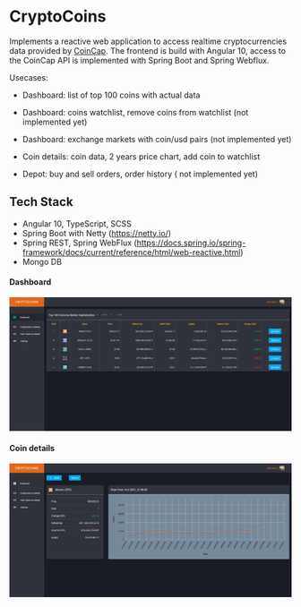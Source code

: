 # CryptoCoins

Implements a reactive web application to access realtime cryptocurrencies data provided by [CoinCap](https://coincap.io/).
The frontend is build with Angular 10, access to the CoinCap API is implemented with Spring Boot and Spring Webflux.

Usecases:

- Dashboard: list of top 100 coins with actual data 

- Dashboard: coins watchlist, remove coins from watchlist (not implemented yet)

- Dashboard: exchange markets with coin/usd pairs (not implemented yet)

- Coin details: coin data, 2 years price chart, add coin to watchlist

- Depot: buy and sell orders, order history ( not implemented yet)



## Tech Stack

- Angular 10, TypeScript, SCSS
- Spring Boot with Netty (https://netty.io/)
- Spring REST, Spring WebFlux (https://docs.spring.io/spring-framework/docs/current/reference/html/web-reactive.html)
- Mongo DB 

#### Dashboard 

![dashboard](/frontend/screenshots/dashboard.png)

#### Coin details

![coin details](/frontend/screenshots/coin-details.png)





